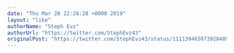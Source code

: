```yaml
---
date: "Thu Mar 28 22:28:28 +0000 2019"
layout: "like"
authorName: "Steph Evz"
authorUrl: "https://twitter.com/StephEvz43"
originalPost: "https://twitter.com/StephEvz43/status/1111394650739204096"
---
```

